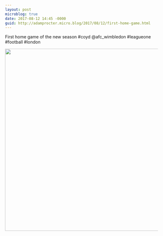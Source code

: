 ```yaml
---
layout: post
microblog: true
date: 2017-08-12 14:45 -0000
guid: http://adamprocter.micro.blog/2017/08/12/first-home-game.html
---
```

First home game of the new season #coyd @afc_wimbledon #leagueone #football #london

<img src="http://discursive.adamprocter.co.uk/uploads/2017/07619966a1.jpg" width="600" height="600" />
